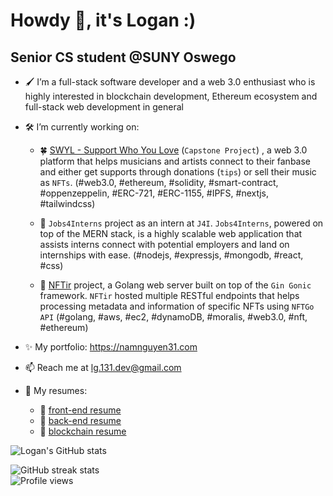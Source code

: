 # Howdy 👋, it's Logan :)
## Senior CS student @SUNY Oswego
<!-- ![Senior CS major @SUNY Oswego](https://pbs.twimg.com/profile_banners/1042005380211986441/1642665132/1500x500) -->

- 🖌 I’m a full-stack software developer and a web 3.0 enthusiast who is highly interested in blockchain development, Ethereum ecosystem and full-stack web development in general
- 🛠 I’m currently working on:

   - 🍀 [SWYL - Support Who You Love](https://github.com/SWYLy) (`Capstone Project`) , a web 3.0 platform that helps musicians and artists connect to their fanbase and either get supports through donations (`tips`) or sell their music as `NFTs`. (#web3.0, #ethereum, #solidity, #smart-contract, #oppenzeppelin, #ERC-721, #ERC-1155, #IPFS, #nextjs, #tailwindcss)
      
   - 🌿 `Jobs4Interns` project as an intern at `J4I`. `Jobs4Interns`, powered on top of the MERN stack, is a highly scalable web application that assists interns connect with potential employers and land on internships with ease. (#nodejs, #expressjs, #mongodb, #react, #css)
      
   - 🌱 [NFTir](https://github.com/NFTir) project, a Golang web server built on top of the `Gin Gonic` framework. `NFTir` hosted multiple RESTful endpoints that helps processing metadata and information of specific NFTs using `NFTGo API` (#golang, #aws, #ec2, #dynamoDB, #moralis, #web3.0, #nft, #ethereum)
      
- ✨ My portfolio: https://namnguyen31.com
- 📫 Reach me at lg.131.dev@gmail.com

- 📃 My resumes: 

     + 📗 [front-end resume](https://logann131.github.io/resume-fe/)
     + 📘 [back-end resume](https://logann131.github.io/resume-be/)
     + 📕 [blockchain resume](https://logann131.github.io/resume-blockchain/)

<!--   [![Top Langs](https://github-readme-stats.vercel.app/api/top-langs/?username=lgad31vn&hide=css,html&langs_count=8&layout=compact&theme=gotham)](https://github.com/lgad31vn/github-readme-stats) -->

  ![Logan's GitHub stats](https://github-readme-stats.vercel.app/api?username=logann131&hide=stars&show_icons=true&theme=gotham)
  
  ![GitHub streak stats](https://github-readme-streak-stats.herokuapp.com/?user=logann131&theme=gotham)  
  ![Profile views](https://gpvc.arturio.dev/lgad31vn)
<!--   [![Readme Card](https://github-readme-stats.vercel.app/api/pin/?username=lgad31vn&repo=Hashtology-dapp&theme=gotham)](https://github.com/lgad31vn/Hashtology-dapp) -->


